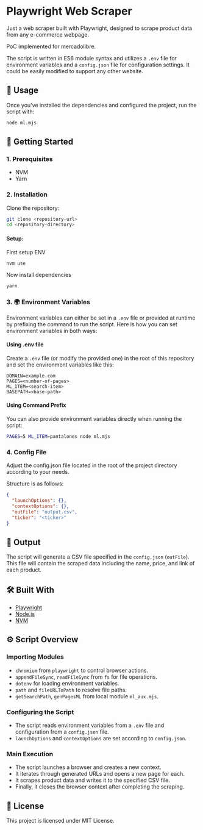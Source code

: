 # Playwright Web Scraper

Just a web scraper built with Playwright, designed to scrape product data from any e-commerce webpage.

PoC implemented for mercadolibre.

The script is written in ES6 module syntax and utilizes a `.env` file for environment variables and a `config.json` file for configuration settings.
It could be easily modified to support any other website.

## 🏃 Usage

Once you've installed the dependencies and configured the project, run the script with:

```sh
node ml.mjs
```

## 🚀 Getting Started

### 1. Prerequisites

- NVM
- Yarn

### 2. Installation

Clone the repository:

```sh
git clone <repository-url>
cd <repository-directory>
```

#### Setup:

First setup ENV

```sh
nvm use
```

Now install dependencies

```sh
yarn
```

### 3. 🌍 Environment Variables

Environment variables can either be set in a `.env` file or provided at runtime by prefixing the command to run the script. Here is how you can set environment variables in both ways:

#### Using .env file

Create a `.env` file (or modify the provided one) in the root of this repository and set the environment variables like this:

```env
DOMAIN=example.com
PAGES=<number-of-pages>
ML_ITEM=<search-item>
BASEPATH=<base-path>
```

#### Using Command Prefix

You can also provide environment variables directly when running the script:

```sh
PAGES=5 ML_ITEM=pantalones node ml.mjs
```

### 4. Config File

Adjust the config.json file located in the root of the project directory according to your needs.

Structure is as follows:

```json
{
  "launchOptions": {},
  "contextOptions": {},
  "outFile": "output.csv",
  "ticker": "<ticker>"
}
```

## 📂 Output

The script will generate a CSV file specified in the `config.json` (`outFile`). This file will contain the scraped data including the name, price, and link of each product.

## 🛠️ Built With

- [Playwright](https://playwright.dev/)
- [Node.js](https://nodejs.org/)
- [NVM](https://github.com/nvm-sh/nvm)

## ⚙️ Script Overview

### Importing Modules

- `chromium` from `playwright` to control browser actions.
- `appendFileSync`, `readFileSync` from `fs` for file operations.
- `dotenv` for loading environment variables.
- `path` and `fileURLToPath` to resolve file paths.
- `getSearchPath`, `genPagesML` from local module `ml_aux.mjs`.

### Configuring the Script

- The script reads environment variables from a `.env` file and configuration from a `config.json` file.
- `launchOptions` and `contextOptions` are set according to `config.json`.

### Main Execution

- The script launches a browser and creates a new context.
- It iterates through generated URLs and opens a new page for each.
- It scrapes product data and writes it to the specified CSV file.
- Finally, it closes the browser context after completing the scraping.

## 📜 License

This project is licensed under MIT License.
